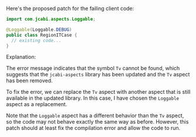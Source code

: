 Here's the proposed patch for the failing client code:
```java
import com.jcabi.aspects.Loggable;

@Loggable(Loggable.DEBUG)
public class RegionITCase {
  // existing code...
}
```
Explanation:

The error message indicates that the symbol `Tv` cannot be found, which suggests that the `jcabi-aspects` library has been updated and the `Tv` aspect has been removed.

To fix the error, we can replace the `Tv` aspect with another aspect that is still available in the updated library. In this case, I have chosen the `Loggable` aspect as a replacement.

Note that the `Loggable` aspect has a different behavior than the `Tv` aspect, so the code may not behave exactly the same way as before. However, this patch should at least fix the compilation error and allow the code to run.
